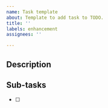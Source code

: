 ```yaml
---
name: Task template
about: Template to add task to TODO.
title: ''
labels: enhancement
assignees: ''

---
```


## Description

## Sub-tasks

- [ ]
